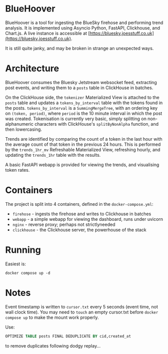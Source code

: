 BlueHoover
==========

BlueHoover is a tool for ingesting the BlueSky firehose and performing trend analysis. It is implemented using Asyncio Python, FastAPI, Clickhouse, and Chart.js. A live instance is accessible at [https://bluesky.joesstuff.co.uk](https://bluesky.joesstuff.co.uk). 

It is still quite janky, and may be broken in strange an unexpected ways.

# Architecture

BlueHoover consumes the Bluesky Jetstream websocket feed, extracting post events, and writing them to a `posts` table in ClickHouse in batches. 

On the ClickHouse side, the `tokenizer` Materialized View is attached to the `posts` table and updates a `tokens_by_interval` table with the tokens found in the posts. `tokens_by_interval` is a `SummingMergeTree`, with an ordering key on `(token, period)`, where `period` is the 10 minute interval in which the post was created. Tokenisation is currently very basic, simply splitting on non-alphanumeric characters with ClickHouse's `splitByNonAlpha` function, and then lowercasing.

Trends are identified by comparing the count of a token in the last hour with the average count of that token in the previous 24 hours. This is performed by the `trends_1hr_mv` Refreshable Materialized View, refreshing hourly, and updating the `trends_1hr` table with the results.

A basic FastAPI webapp is provided for viewing the trends, and visualising token rates. 

# Containers 

The project is split into 4 containers, defined in the `docker-compose.yml`:

- `firehose` - ingests the firehose and writes to Clickhouse in batches
- `webapp` - a simple webapp for viewing the dashboard, runs under uvicorn
- `nginx` - reverse proxy; perhaps not strictlyneeded
- `clickhouse` - the Clickhouse server, the powerhouse of the stack

# Running

Easiest is:
```
docker compose up -d
```

# Notes

Event timestamp is written to `cursor.txt` every 5 seconds (event time, not wall clock time). You may need to `touch` an empty cursor.txt before `docker compose up` to make the mount work properly.

Use:
```sql
OPTIMIZE TABLE posts FINAL DEDUPLICATE BY cid,created_at
```

to remove duplicates following dodgy replay...